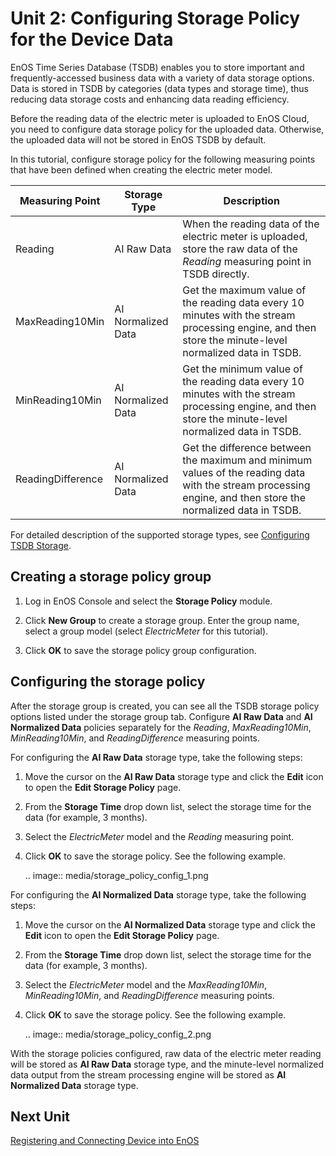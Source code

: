 # Unit 2: Configuring Storage Policy for the Device Data

EnOS Time Series Database (TSDB) enables you to store important and frequently-accessed business data with a variety of data storage options. Data is stored in TSDB by categories (data types and storage time), thus reducing data storage costs and enhancing data reading efficiency.

Before the reading data of the electric meter is uploaded to EnOS Cloud, you need to configure data storage policy for the uploaded data. Otherwise, the uploaded data will not be stored in EnOS TSDB by default.

In this tutorial, configure storage policy for the following measuring points that have been defined when creating the electric meter model.

| Measuring Point     | Storage Type       | Description                                                  |
| ----------------- | ------------------ | ------------------------------------------------------------ |
| Reading           | AI Raw Data        | When the reading data of the electric meter is uploaded, store the raw data of the *Reading* measuring point in TSDB directly. |
| MaxReading10Min   | AI Normalized Data | Get the maximum value of the reading data every 10 minutes with the stream processing engine, and then store the minute-level normalized data in TSDB. |
| MinReading10Min   | AI Normalized Data | Get the minimum value of the reading data every 10 minutes with the stream processing engine, and then store the minute-level normalized data in TSDB. |
| ReadingDifference | AI Normalized Data | Get the difference between the maximum and minimum values of the reading data with the stream processing engine, and then store the normalized data in TSDB. |

For detailed description of the supported storage types, see [Configuring TSDB Storage](/docs/data-asset/en/2.0.8/configuring_tsdb_storage.html).

## Creating a storage policy group

1. Log in EnOS Console and select the **Storage Policy** module.

2. Click **New Group** to create a storage group. Enter the group name, select a group model (select *ElectricMeter* for this tutorial).

3. Click **OK** to save the storage policy group configuration.


## Configuring the storage policy

After the storage group is created, you can see all the TSDB storage policy options listed under the storage group tab. Configure **AI Raw Data** and **AI Normalized Data** policies separately for the *Reading*, *MaxReading10Min*, *MinReading10Min*, and *ReadingDifference* measuring points.

For configuring the **AI Raw Data** storage type, take the following steps:

1. Move the cursor on the **AI Raw Data** storage type and click the **Edit** icon to open the **Edit Storage Policy** page.

2. From the **Storage Time** drop down list, select the storage time for the data (for example, 3 months).

3. Select the *ElectricMeter* model and the *Reading* measuring point.

4. Click **OK** to save the storage policy. See the following example.

   .. image:: media/storage_policy_config_1.png

For configuring the **AI Normalized Data** storage type, take the following steps:

1. Move the cursor on the **AI Normalized Data** storage type and click the **Edit** icon to open the **Edit Storage Policy** page.

2. From the **Storage Time** drop down list, select the storage time for the data (for example, 3 months).

3. Select the *ElectricMeter* model and the *MaxReading10Min*, *MinReading10Min*, and *ReadingDifference* measuring points.

4. Click **OK** to save the storage policy. See the following example.

   .. image:: media/storage_policy_config_2.png

With the storage policies configured, raw data of the electric meter reading will be stored as **AI Raw Data** storage type, and the minute-level normalized data output from the stream processing engine will be stored as **AI Normalized Data** storage type.

## Next Unit

[Registering and Connecting Device into EnOS](connecting_device)

<!--end-->
